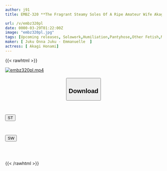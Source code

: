 ```yaml
---
author: j91
title: EMBZ-320 **The Fragrant Steamy Soles Of A Ripe Amateur Wife Akagi Honami

url: /v/embz320pl
date: 0000-03-29T01:22:00Z
image: "embz320pl.jpg"
tags: [Upcoming releases, Solowork,Humiliation,Pantyhose,Other Fetish,Mature Woman,Leg Fetish	]
maker: [ Juku Onna Juku - Emmanuelle  ]
actress: [ Akagi Honami]
---
```



{{< rawhtml >}}

<div class="video" data-videoid="pending_link_2.html">
    <a href="javascript:;">
        <img src="/v/embz320pl/embz320pl.jpg" width="WIDTH" height="HEIGHT" alt="embz320pl.mp4" loading="lazy">
    </a>
</div>

<script type="text/javascript" src="https://j91.asia/asset/on-demand-pend.js"></script>

<br>
  <link rel="stylesheet" href="https://j91.asia/asset/bs5.css">
  
  <center>
  <button class="btn btn-primary" type="button" data-bs-toggle="collapse" data-bs-target=".multi-collapse" aria-expanded="false" aria-controls="multiCollapseExample1 multiCollapseExample2"><h2>Download</h2></button></center>
</p>
<div class="row">
  <div class="col">
    <div class="collapse multi-collapse" id="multiCollapseExample1">
      <div class="card card-body">
	      	      <br>
<div class="buttons">  
<p><a href="https://j91.asia/pending_link_2.html" target="_blank"><button class="btn-hover color-3"><i class="fa fa-download"></i> ST</button></a></p></div>
    </div>
  </div>
</div>
  <div class="col">
    <div class="collapse multi-collapse" id="multiCollapseExample2">
      <div class="card card-body">
	      <br>
<div class="buttons">
<p><a href="https://j91.asia/pending_link_2.html" target="_blank"><button class="btn-hover color-2"><i class="fa fa-download"></i> SW</button></a></p></div>
<br><br>
      </div>
    </div>
  </div>
</div>

{{< /rawhtml >}}